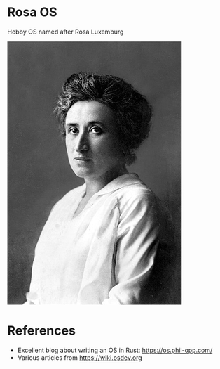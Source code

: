 # Rosa OS

Hobby OS named after Rosa Luxemburg

![Rosa Luxemburg portrait](rosa.jpg)

# References

- Excellent blog about writing an OS in Rust: https://os.phil-opp.com/
- Various articles from https://wiki.osdev.org
